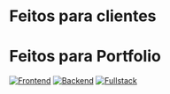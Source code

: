 #   Feitos para clientes


#   Feitos para Portfolio

[![Frontend](https://img.shields.io/badge/Frontend-blue?style=for-the-badge)](frontend.md)
[![Backend](https://img.shields.io/badge/Backend-blue?style=for-the-badge)](backend.md)
[![Fullstack](https://img.shields.io/badge/Fullstack-blue?style=for-the-badge)](fullstack.md)